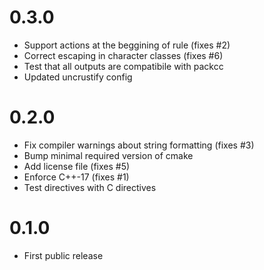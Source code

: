# 0.3.0

- Support actions at the beggining of rule (fixes #2)
- Correct escaping in character classes (fixes #6)
- Test that all outputs are compatibile with packcc
- Updated uncrustify config

# 0.2.0

- Fix compiler warnings about string formatting (fixes #3)
- Bump minimal required version of cmake
- Add license file (fixes #5)
- Enforce C++-17 (fixes #1)
- Test directives with C directives

# 0.1.0

- First public release
